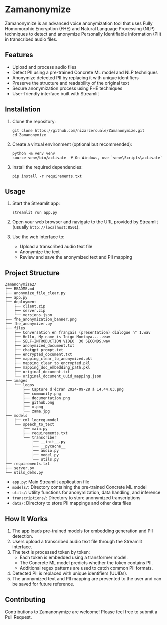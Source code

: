 # Zamanonymize

Zamanonymize is an advanced voice anonymization tool that uses Fully Homomorphic Encryption (FHE) and Natural Language Processing (NLP) techniques to detect and anonymize Personally Identifiable Information (PII) in transcribed audio files.

## Features

- Upload and process audio  files
- Detect PII using a pre-trained Concrete ML model and NLP techniques
- Anonymize detected PII by replacing it with unique identifiers
- Preserve the structure and readability of the original text
- Secure anonymization process using FHE techniques
- User-friendly interface built with Streamlit

## Installation

1. Clone the repository:
   ```
   git clone https://github.com/nizarzerouale/Zamanonymize.git
   cd Zamanonymize
   ```

2. Create a virtual environment (optional but recommended):
   ```
   python -m venv venv
   source venv/bin/activate  # On Windows, use `venv\Scripts\activate`
   ```

3. Install the required dependencies:
   ```
   pip install -r requirements.txt
   ```

## Usage

1. Start the Streamlit app:
   ```
   streamlit run app.py
   ```

2. Open your web browser and navigate to the URL provided by Streamlit (usually `http://localhost:8501`).

3. Use the web interface to:
   - Upload a transcribed audio text file
   - Anonymize the text
   - Review and save the anonymized text and PII mapping

## Project Structure

```
Zamanonymize2/
├── README.md
├── anonymize_file_clear.py
├── app.py
├── deployment
│   ├── client.zip
│   ├── server.zip
│   └── versions.json
├── fhe_anonymization_banner.png
├── fhe_anonymizer.py
├── files
│   ├── Conversation en français (présentation) dialogue n° 1.wav
│   ├── Hello, My name is Inigo Montoya.....wav
│   ├── SELF-INTRODUCTION VIDEO  30 SECONDS.wav
│   ├── anonymized_document.txt
│   ├── chatgpt_prompt.txt
│   ├── encrypted_document.txt
│   ├── mapping_clear_to_anonymized.pkl
│   ├── mapping_clear_to_encrypted.pkl
│   ├── mapping_doc_embedding_path.pkl
│   ├── original_document.txt
│   └── original_document_uuid_mapping.json
├── images
│   └── logos
│       ├── Capture d'écran 2024-09-28 à 14.44.03.png
│       ├── community.png
│       ├── documentation.png
│       ├── github.png
│       ├── x.png
│       └── zama.jpg
├── models
│   ├── cml_logreg.model
│   └── speech_to_text
│       ├── main.py
│       ├── requirements.txt
│       └── transcriber
│           ├── __init__.py
│           ├── __pycache__
│           ├── audio.py
│           ├── model.py
│           └── utils.py
├── requirements.txt
├── server.py
└── utils_demo.py
```

- `app.py`: Main Streamlit application file
- `models/`: Directory containing the pre-trained Concrete ML model
- `utils/`: Utility functions for anonymization, data handling, and inference
- `transcriptions/`: Directory to store anonymized transcriptions
- `data/`: Directory to store PII mappings and other data files

## How It Works

1. The app loads pre-trained models for embedding generation and PII detection.
2. Users upload a transcribed audio text file through the Streamlit interface.
3. The text is processed token by token:
   - Each token is embedded using a transformer model.
   - The Concrete ML model predicts whether the token contains PII.
   - Additional regex patterns are used to catch common PII formats.
4. Detected PII is replaced with unique identifiers (UUIDs).
5. The anonymized text and PII mapping are presented to the user and can be saved for future reference.

## Contributing

Contributions to Zamanonymize are welcome! Please feel free to submit a Pull Request.
